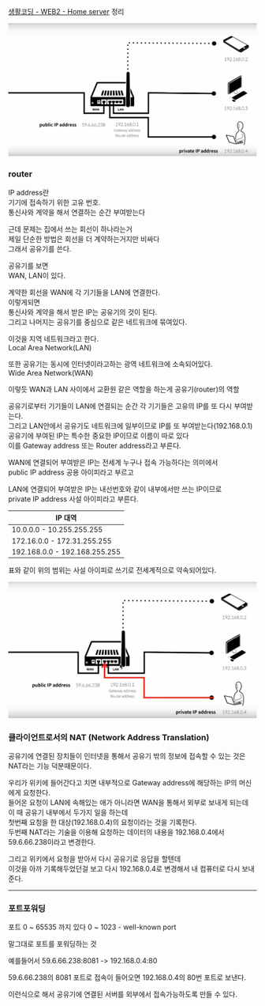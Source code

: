 [생활코딩 - WEB2 - Home server](https://opentutorials.org/course/3265) 정리

![web-router](/assets/web/web-router.PNG)

### router
IP address란  
기기에 접속하기 위한 고유 번호.  
통신사와 계약을 해서 연결하는 순간 부여받는다  

근데 문제는 집에서 쓰는 회선이 하나라는거  
제일 단순한 방법은 회선을 더 계약하는거지만 비싸다  
그래서 공유기를 쓴다.  

공유기를 보면  
WAN, LAN이 있다.

계약한 회선을 WAN에 각 기기들을 LAN에 연결한다.  
이렇게되면  
통신사와 계약을 해서 받은 IP는 공유기의 것이 된다.  
그리고 나머지는 공유기를 중심으로 같은 네트워크에 묶여있다.  

이것을 지역 네트워크라고 한다.  
Local Area Network(LAN)  

또한 공유기는 동시에 인터넷이라고하는 광역 네트워크에 소속되어있다.  
Wide Area Network(WAN)  


이렇듯 WAN과 LAN 사이에서 교환원 같은 역할을 하는게 공유기(router)의 역할  


공유기로부터 기기들이 LAN에 연결되는 순간 각 기기들은 고유의 IP를 또 다시 부여받는다.  
그리고 LAN안에서 공유기도 네트워크에 일부이므로 IP를 또 부여받는다(192.168.0.1)  
공유기에 부여된 IP는 특수한 중요한 IP이므로 이름이 따로 있다  
이를 Gateway address 또는 Router address라고 부른다.  


WAN에 연결되어 부여받은 IP는 전세계 누구나 접속 가능하다는 의미에서  
public IP address 공용 아이피라고 부르고

LAN에 연결되어 부여받은 IP는 내선번호와 같이 내부에서만 쓰는 IP이므로  
private IP address 사설 아이피라고 부른다.

| IP 대역  |  
|---|
| 10.0.0.0 - 10.255.255.255  |
| 172.16.0.0 - 172.31.255.255  |
| 192.168.0.0 - 192.168.255.255  |
표와 같이 위의 범위는 사설 아이피로 쓰기로 전세계적으로 약속되어있다.


![nat](/assets/web/web-nat.PNG)

### 클라이언트로서의 NAT (Network Address Translation)
공유기에 연결된 장치들이 인터넷을 통해서 공유기 밖의 정보에 접속할 수 있는 것은 NAT라는 기능 덕분때문이다.  

우리가 위키에 들어간다고 치면 내부적으로 Gateway address에 해당하는 IP의 머신에게 요청한다.  
들어온 요청이 LAN에 속해있는 애가 아니라면 WAN을 통해서 외부로 보내게 되는데  
이 때 공유기 내부에서 두가지 일을 하는데  
첫번째 요청을 한 대상(192.168.0.4)의 요청이라는 것을 기록한다.  
두번째 NAT라는 기술을 이용해 요청하는 데이터의 내용을 192.168.0.4에서 59.6.66.238이라고 변경한다.  

그리고 위키에서 요청을 받아서 다시 공유기로 응답을 할텐데  
이것을 아까 기록해두었던걸 보고 다시 192.168.0.4로 변경해서 내 컴퓨터로 다시 보내준다.

----

### 포트포워딩
포트 0 ~ 65535 까지 있다
0 ~ 1023 - well-known port

말그대로 포트를 포워딩하는 것

예를들어서
59.6.66.238:8081 -> 192.168.0.4:80

59.6.66.238의 8081 포트로 접속이 들어오면
192.168.0.4의 80번 포트로 보낸다.

이런식으로 해서 공유기에 연결된 서버를 외부에서 접속가능하도록 만들 수 있다.
